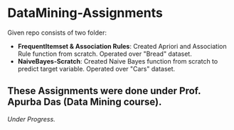 # DataMining-Assignments

Given repo consists of two folder:
* **FrequentItemset & Association Rules**: Created Apriori and Association Rule function from scratch. Operated over "Bread" dataset.
* **NaiveBayes-Scratch**: Created Naive Bayes function from scratch to predict target variable. Operated over "Cars" dataset.

These Assignments were done under Prof. Apurba Das (Data Mining course).
----
_Under Progress._

